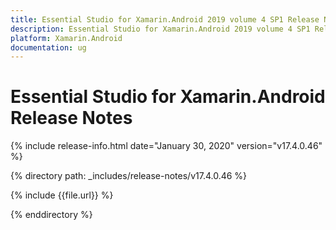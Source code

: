 ```yaml
---
title: Essential Studio for Xamarin.Android 2019 volume 4 SP1 Release Notes  
description: Essential Studio for Xamarin.Android 2019 volume 4 SP1 Release Notes  
platform: Xamarin.Android
documentation: ug
---
```


# Essential Studio for Xamarin.Android  Release Notes  

{% include release-info.html date="January 30, 2020"  version="v17.4.0.46" %} 


{% directory path: _includes/release-notes/v17.4.0.46 %}

{% include {{file.url}} %}

{% enddirectory %}